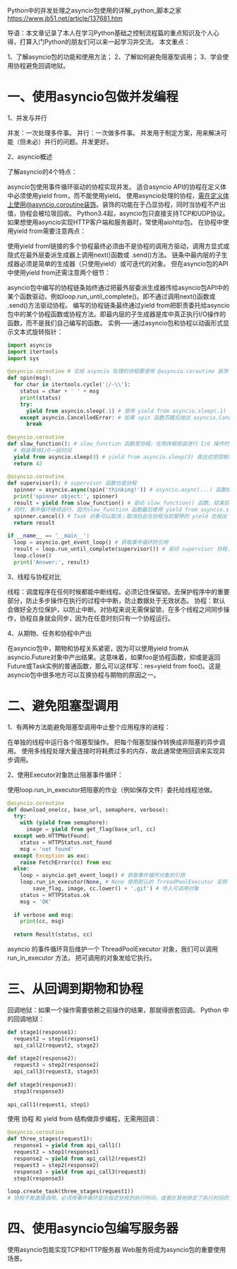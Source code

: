 Python中的并发处理之asyncio包使用的详解_python_脚本之家 https://www.jb51.net/article/137681.htm

导语：本文章记录了本人在学习Python基础之控制流程篇的重点知识及个人心得，打算入门Python的朋友们可以来一起学习并交流。
本文重点：

1、了解asyncio包的功能和使用方法；
2、了解如何避免阻塞型调用；
3、学会使用协程避免回调地狱。

# 一、使用asyncio包做并发编程
1、并发与并行

并发：一次处理多件事。
并行：一次做多件事。
并发用于制定方案，用来解决可能（但未必）并行的问题。并发更好。

2、asyncio概述

了解asyncio的4个特点：

asyncio包使用事件循环驱动的协程实现并发。
适合asyncio API的协程在定义体中必须使用yield from，而不能使用yield。
使用asyncio处理的协程，需在定义体上使用@asyncio.coroutine装饰。装饰的功能在于凸显协程，同时当协程不产出值，协程会被垃圾回收。
Python3.4起，asyncio包只直接支持TCP和UDP协议。如果想使用asyncio实现HTTP客户端和服务器时，常使用aiohttp包。
在协程中使用yield from需要注意两点：

使用yield froml链接的多个协程最终必须由不是协程的调用方驱动，调用方显式或隐式在最外层委派生成器上调用next()函数或 .send()方法。
链条中最内层的子生成器必须是简单的生成器（只使用yield）或可迭代的对象。
但在asyncio包的API中使用yield from还需注意两个细节：

asyncio包中编写的协程链条始终通过把最外层委派生成器传给asyncio包API中的某个函数驱动，例如loop.run_until_complete()。即不通过调用next()函数或 .send()方法驱动协程。
编写的协程链条最终通过yield from把职责委托给asyncio包中的某个协程函数或协程方法。即最内层的子生成器是库中真正执行I/O操作的函数，而不是我们自己编写的函数。
实例——通过asyncio包和协程以动画形式显示文本式旋转指针：
```py
import asyncio
import itertools
import sys
 
@asyncio.coroutine # 交给 asyncio 处理的协程要使用 @asyncio.coroutine 装饰
def spin(msg):
  for char in itertools.cycle('|/-\\'):
    status = char + ' ' + msg
    print(status)
    try:
      yield from asyncio.sleep(.1) # 使用 yield from asyncio.sleep(.1) 代替 time.sleep(.1)，这样的休眠不会阻塞事件循环。
    except asyncio.CancelledError: # 如果 spin 函数苏醒后抛出 asyncio.CancelledError 异常，其原因是发出了取消请求，因此退出循环。
      break
 
@asyncio.coroutine
def slow_function(): # slow_function 函数是协程，在用休眠假装进行 I/O 操作时，使用 yield from 继续执行事件循环。
  # 假装等待I/O一段时间
  yield from asyncio.sleep(3) # yield from asyncio.sleep(3) 表达式把控制权交给主循环，在休眠结束后恢复这个协程。
  return 42
 
@asyncio.coroutine
def supervisor(): # supervisor 函数也是协程
  spinner = asyncio.async(spin('thinking!')) # asyncio.async(...) 函数排定 spin 协程的运行时间，使用一个 Task 对象包装spin 协程，并立即返回。
  print('spinner object:', spinner)
  result = yield from slow_function() # 驱动 slow_function() 函数。结束后，获取返回值。
# 同时，事件循环继续运行，因为slow_function 函数最后使用 yield from asyncio.sleep(3) 表达式把控制权交回给了主循环。
  spinner.cancel() # Task 对象可以取消；取消后会在协程当前暂停的 yield 处抛出 asyncio.CancelledError 异常。协程可以捕获这个异常，也可以延迟取消，甚至拒绝取消。
  return result
 
if __name__ == '__main__':
  loop = asyncio.get_event_loop() # 获取事件循环的引用
  result = loop.run_until_complete(supervisor()) # 驱动 supervisor 协程，让它运行完毕；这个协程的返回值是这次调用的返回值。
  loop.close()
  print('Answer:', result)
```
3、线程与协程对比

线程：调度程序在任何时候都能中断线程。必须记住保留锁。去保护程序中的重要部分，防止多步操作在执行的过程中中断，防止数据处于无效状态。
协程：默认会做好全方位保护，以防止中断。对协程来说无需保留锁，在多个线程之间同步操作，协程自身就会同步，因为在任意时刻只有一个协程运行。

4、从期物、任务和协程中产出

在asyncio包中，期物和协程关系紧密，因为可以使用yield from从asyncio.Future对象中产出结果。这意味着，如果foo是协程函数，抑或是返回Future或Task实例的普通函数，那么可以这样写：res=yield from foo()。这是asyncio包中很多地方可以互换协程与期物的原因之一。

# 二、避免阻塞型调用
1、有两种方法能避免阻塞型调用中止整个应用程序的进程：

在单独的线程中运行各个阻塞型操作。
把每个阻塞型操作转换成非阻塞的异步调用。
使用多线程处理大量连接时将耗费过多的内存，故此通常使用回调来实现异步调用。

2、使用Executor对象防止阻塞事件循环：

使用loop.run_in_executor把阻塞的作业（例如保存文件）委托给线程池做。
```py
@asyncio.coroutine
def download_one(cc, base_url, semaphore, verbose):
  try:
    with (yield from semaphore):
      image = yield from get_flag(base_url, cc)
  except web.HTTPNotFound:
    status = HTTPStatus.not_found
    msg = 'not found'
  except Exception as exc:
    raise FetchError(cc) from exc
  else:
    loop = asyncio.get_event_loop() # 获取事件循环对象的引用
    loop.run_in_executor(None, # None 使用默认的 TrreadPoolExecutor 实例
        save_flag, image, cc.lower() + '.gif') # 传入可调用对象
    status = HTTPStatus.ok
    msg = 'OK'
 
  if verbose and msg:
    print(cc, msg)
 
  return Result(status, cc)
```
asyncio 的事件循环背后维护一个 ThreadPoolExecutor 对象，我们可以调用 run_in_executor 方法， 把可调用的对象发给它执行。

# 三、从回调到期物和协程
回调地狱：如果一个操作需要依赖之前操作的结果，那就得嵌套回调。
Python 中的回调地狱：
```py
def stage1(response1):
  request2 = step1(response1)
  api_call2(request2, stage2)
 
def stage2(response2):
  request3 = step2(response2)
  api_call3(request3, stage3)
 
def stage3(response3):
  step3(response3)
 
api_call1(request1, step1)
```
使用 协程 和 yield from 结构做异步编程，无需用回调：
```py
@asyncio.coroutine
def three_stages(request1):
  response1 = yield from api_call1()
  request2 = step1(response1)
  response2 = yield from api_call2(request2)
  request3 = step2(response2)
  response3 = yield from api_call3(request3)
  step3(response3)
 
loop.create_task(three_stages(request1))
# 协程不能直接调用，必须用事件循环显示指定协程的执行时间，或者在其他排定了执行时间的协程中使用 yield from 表达式把它激活
```

# 四、使用asyncio包编写服务器

使用asyncio包能实现TCP和HTTP服务器
Web服务将成为asyncio包的重要使用场景。